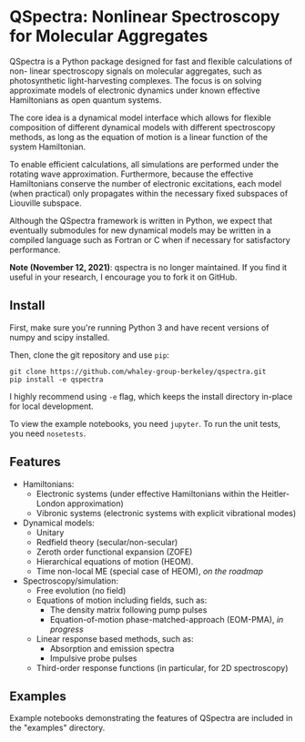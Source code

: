 QSpectra: Nonlinear Spectroscopy for Molecular Aggregates
=========================================================

QSpectra is a Python package designed for fast and flexible calculations of non-
linear spectroscopy signals on molecular aggregates, such as photosynthetic
light-harvesting complexes. The focus is on solving approximate models of
electronic dynamics under known effective Hamiltonians as open quantum systems.

The core idea is a dynamical model interface which allows for flexible
composition of different dynamical models with different spectroscopy methods,
as long as the equation of motion is a linear function of the system
Hamiltonian.

To enable efficient calculations, all simulations are performed under the
rotating wave approximation. Furthermore, because the effective Hamiltonians
conserve the number of electronic excitations, each model (when practical) only
propagates within the necessary fixed subspaces of Liouville subspace.

Although the QSpectra framework is written in Python, we expect that eventually
submodules for new dynamical models may be written in a compiled language such
as Fortran or C when if necessary for satisfactory performance.

**Note (November 12, 2021)**: qspectra is no longer maintained. If you find it
useful in your research, I encourage you to fork it on GitHub.

Install
-------

First, make sure you're running Python 3 and have recent versions of numpy
and scipy installed.

Then, clone the git repository and use `pip`:
```
git clone https://github.com/whaley-group-berkeley/qspectra.git
pip install -e qspectra
```

I highly recommend using `-e` flag, which keeps the install directory in-place
for local development.

To view the example notebooks, you need ``jupyter``. To run the unit tests,
you need ``nosetests``.

Features
--------

- Hamiltonians:
    - Electronic systems (under effective Hamiltonians within the Heitler-London
      approximation)
    - Vibronic systems (electronic systems with explicit vibrational modes)
- Dynamical models:
    - Unitary
    - Redfield theory (secular/non-secular)
    - Zeroth order functional expansion (ZOFE)
    - Hierarchical equations of motion (HEOM).
    - Time non-local ME (special case of HEOM), *on the roadmap*
- Spectroscopy/simulation:
    - Free evolution (no field)
    - Equations of motion including fields, such as:
        + The density matrix following pump pulses
        + Equation-of-motion phase-matched-approach (EOM-PMA), *in progress*
    - Linear response based methods, such as:
        + Absorption and emission spectra
        + Impulsive probe pulses
    - Third-order response functions (in particular, for 2D spectroscopy)

Examples
--------

Example notebooks demonstrating the features of QSpectra are included in the
"examples" directory.
